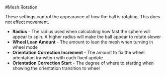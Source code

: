 #Mesh Rotation

These settings control the appearance of how the ball is rotating.  This does not effect movement.

- **Radius** - The radius used when calculating how fast the sphere will appear to spin.  A higher radius will make the ball appear to rotate slower
- **Wheel Lean Amount** - The amount to lean the mesh when turning in wheel mode
- **Orientation Correction Increment** - The amount to fix the wheel orientation transition with each fixed update
- **Orientation Correction Start** - The degree of where to starting when showing the orientation transition to wheel

